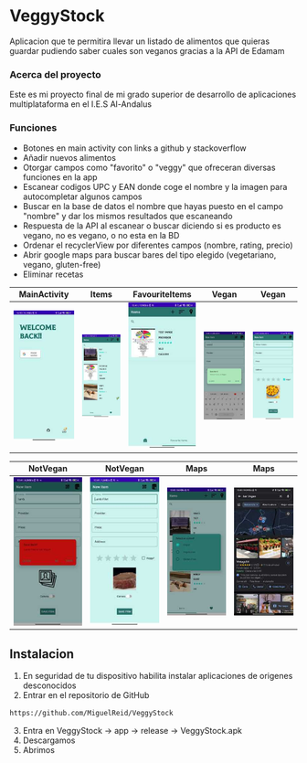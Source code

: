 # VeggyStock
Aplicacion que te permitira llevar un listado de alimentos que quieras guardar pudiendo saber cuales son veganos gracias a la API de Edamam
### Acerca del proyecto
Este es mi proyecto final de mi grado superior de desarrollo de aplicaciones multiplataforma en el I.E.S Al-Andalus
### Funciones
- Botones en main activity con links a github y stackoverflow
- Añadir nuevos alimentos
- Otorgar campos como "favorito" o "veggy" que ofreceran diversas funciones en la app
- Escanear codigos UPC y EAN donde coge el nombre y la imagen para autocompletar algunos campos
- Buscar en la base de datos el nombre que hayas puesto en el campo "nombre" y dar los mismos resultados que escaneando
- Respuesta de la API al escanear o buscar diciendo si es producto es vegano, no es vegano, o no esta en la BD
- Ordenar el recyclerView por diferentes campos (nombre, rating, precio)
- Abrir google maps para buscar bares del tipo elegido (vegetariano, vegano, gluten-free)
- Eliminar recetas

| MainActivity | Items | FavouriteItems | Vegan | Vegan |
| ------ | ------ | ------ | ------ | ------ |
![MainActivity](https://github.com/MiguelReid/VeggyStock/blob/main/Images/MainActivity.jpeg) | ![Items](https://github.com/MiguelReid/VeggyStock/blob/main/Images/Items.jpeg) | ![Favourite Items](https://github.com/MiguelReid/VeggyStock/blob/main/Images/FavoriteItems.jpeg) | ![Vegan](https://github.com/MiguelReid/VeggyStock/blob/main/Images/Vegan.jpeg) | ![Vegan](https://github.com/MiguelReid/VeggyStock/blob/main/Images/Vegan2.jpeg) |

| NotVegan | NotVegan | Maps | Maps |
| ------ | ------ | ------ | ------ |
![Not Vegan](https://github.com/MiguelReid/VeggyStock/blob/main/Images/NotVegan.jpeg) | ![Not Vegan](https://github.com/MiguelReid/VeggyStock/blob/main/Images/NotVegan2.jpeg) | ![Maps](https://github.com/MiguelReid/VeggyStock/blob/main/Images/Maps.jpeg) | ![Maps](https://github.com/MiguelReid/VeggyStock/blob/main/Images/Maps2.jpeg) |

## Instalacion
1. En seguridad de tu dispositivo habilita instalar aplicaciones de origenes desconocidos 
2. Entrar en el repositorio de GitHub
```sh
https://github.com/MiguelReid/VeggyStock
```
3. Entra en VeggyStock -> app -> release -> VeggyStock.apk
4. Descargamos
5. Abrimos
